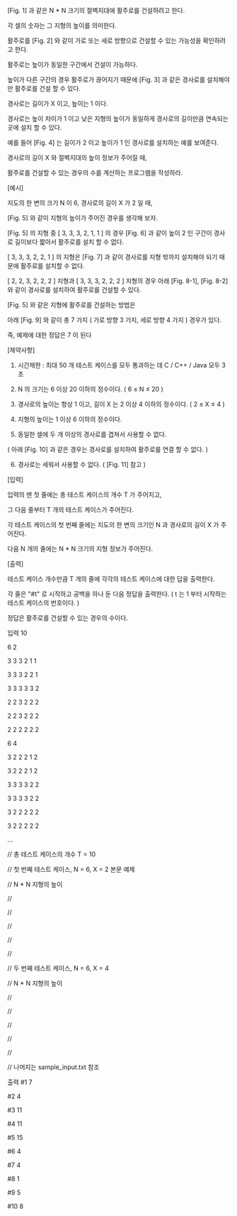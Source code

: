 [Fig. 1] 과 같은 N * N 크기의 절벽지대에 활주로를 건설하려고 한다.

각 셀의 숫자는 그 지형의 높이를 의미한다.

                                                      

활주로를 [Fig. 2] 와 같이 가로 또는 세로 방향으로 건설할 수 있는 가능성을 확인하려고 한다.


                               

활주로는 높이가 동일한 구간에서 건설이 가능하다.

높이가 다른 구간의 경우 활주로가 끊어지기 때문에 [Fig. 3] 과 같은 경사로를 설치해야만 활주로를 건설 할 수 있다.



                                                       

경사로는 길이가 X 이고, 높이는 1 이다.

경사로는 높이 차이가 1 이고 낮은 지형의 높이가 동일하게 경사로의 길이만큼 연속되는 곳에 설치 할 수 있다.

 

예를 들어 [Fig. 4] 는 길이가 2 이고 높이가 1 인 경사로를 설치하는 예를 보여준다.

                                    

 

경사로의 길이 X 와 절벽지대의 높이 정보가 주어질 때,

활주로를 건설할 수 있는 경우의 수를 계산하는 프로그램을 작성하라.

 

 

[예시]

지도의 한 변의 크기 N 이 6, 경사로의 길이 X 가 2 일 때,

[Fig. 5] 와 같이 지형의 높이가 주어진 경우를 생각해 보자.


                                                      


[Fig. 5] 의 지형 중 [ 3, 3, 3, 2, 1, 1 ] 의 경우 [Fig. 6] 과 같이 높이 2 인 구간이 경사로 길이보다 짧아서 활주로를 설치 할 수 없다.


                                                      

[ 3, 3, 3, 2, 2, 1 ] 의 지형은 [Fig. 7] 과 같이 경사로를 지형 밖까지 설치해야 되기 때문에 활주로를 설치할 수 없다.


                                                      

[ 2, 2, 3, 2, 2, 2 ] 지형과 [ 3, 3, 3, 2, 2, 2 ] 지형의 경우 아래 [Fig. 8-1], [Fig. 8-2] 와 같이 경사로를 설치하여 활주로를 건설할 수 있다.

                           
                           

[Fig. 5] 와 같은 지형에 활주로를 건설하는 방법은

아래 [Fig. 9] 와 같이 총 7 가지 ( 가로 방향 3 가지, 세로 방향 4 가지 ) 경우가 있다.

즉, 예제에 대한 정답은 7 이 된다


                                                      

[제약사항]

1. 시간제한 : 최대 50 개 테스트 케이스를 모두 통과하는 데 C / C++ / Java 모두 3 초

2. N 의 크기는 6 이상 20 이하의 정수이다. ( 6 ≤ N ≤ 20 )

3. 경사로의 높이는 항상 1 이고, 길이 X 는 2 이상 4 이하의 정수이다. ( 2 ≤ X ≤ 4 )

4. 지형의 높이는 1 이상 6 이하의 정수이다.

5. 동일한 셀에 두 개 이상의 경사로를 겹쳐서 사용할 수 없다.

( 아래 [Fig. 10] 과 같은 경우는 경사로를 설치하여 활주로를 연결 할 수 없다. )


                                            

6. 경사로는 세워서 사용할 수 없다. ( [Fig. 11] 참고 )


                                                      

 

[입력]

입력의 맨 첫 줄에는 총 테스트 케이스의 개수 T 가 주어지고,

그 다음 줄부터 T 개의 테스트 케이스가 주어진다.

각 테스트 케이스의 첫 번째 줄에는 지도의 한 변의 크기인 N 과 경사로의 길이 X 가 주어진다.

다음 N 개의 줄에는 N * N 크기의 지형 정보가 주어진다.

 

 

[출력]

테스트 케이스 개수만큼 T 개의 줄에 각각의 테스트 케이스에 대한 답을 출력한다.

각 줄은 "#t" 로 시작하고 공백을 하나 둔 다음 정답을 출력한다. ( t 는 1 부터 시작하는 테스트 케이스의 번호이다. )

정답은 활주로를 건설할 수 있는 경우의 수이다.

 






 

 

 


 
입력
10

6 2

3 3 3 2 1 1

3 3 3 2 2 1

3 3 3 3 3 2

2 2 3 2 2 2

2 2 3 2 2 2

2 2 2 2 2 2

6 4

3 2 2 2 1 2

3 2 2 2 1 2

3 3 3 3 2 2

3 3 3 3 2 2

3 2 2 2 2 2

3 2 2 2 2 2

…

// 총 테스트 케이스의 개수 T = 10

// 첫 번째 테스트 케이스, N = 6, X = 2 본문 예제

// N * N 지형의 높이

//

//

//

//

//

// 두 번째 테스트 케이스, N = 6, X = 4

// N * N 지형의 높이

//

//

//

//

//

// 나머지는 sample_input.txt 참조




출력
#1 7

#2 4

#3 11

#4 11

#5 15

#6 4

#7 4

#8 1

#9 5

#10 8